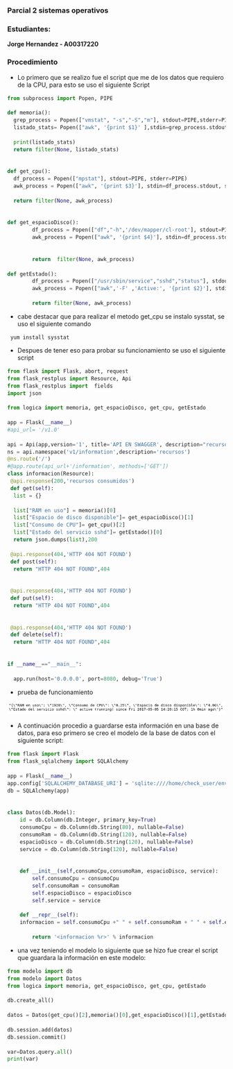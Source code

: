 
### Parcial 2 sistemas operativos

### Estudiantes: 
**Jorge Hernandez - A00317220**

### Procedimiento

* Lo primero que se realizo fue el script que me de los datos que requiero de la CPU, para esto se uso el siguiente Script

``` python
from subprocess import Popen, PIPE

def memoria():
  grep_process = Popen(["vmstat", "-s","-S","m"], stdout=PIPE,stderr=PIPE)
  listado_stats= Popen(["awk", '{print $1}' ],stdin=grep_process.stdout, stdout=PIPE, stderr=PIPE).communicate()[0].split('\n')

  print(listado_stats)
  return filter(None, listado_stats)


def get_cpu():
  df_process = Popen(["mpstat"], stdout=PIPE, stderr=PIPE)
  awk_process = Popen(["awk", '{print $3}'], stdin=df_process.stdout, stdout=PIPE, stderr=PIPE).communicate()[0].split('\n')

  return filter(None, awk_process)


def get_espacioDisco():
        df_process = Popen(["df","-h",'/dev/mapper/cl-root'], stdout=PIPE, stderr=PIPE)
        awk_process = Popen(["awk", '{print $4}'], stdin=df_process.stdout, stdout=PIPE, stderr=PIPE).communicate()[0].split('\n')


        return  filter(None, awk_process)

def getEstado():
        df_process = Popen(["/usr/sbin/service","sshd","status"], stdout=PIPE, stderr=PIPE)
        awk_process = Popen(["awk",'-F' ,'Active:', '{print $2}'], stdin=df_process.stdout, stdout=PIPE, stderr=PIPE).communicate()[0].split('\n')

        return filter(None, awk_process)
```
* cabe destacar que para realizar el metodo get_cpu se instalo sysstat, se uso el siguiente comando

```
 yum install sysstat
 ```
 * Despues de tener eso para probar su funcionamiento se uso el siguiente script
  
``` python
from flask import Flask, abort, request
from flask_restplus import Resource, Api
from flask_restplus import  fields
import json

from logica import memoria, get_espacioDisco, get_cpu, getEstado

app = Flask(__name__)
#api_url= '/v1.0'

api = Api(app,version='1', title='API EN SWAGGER', description="recursos cpu")
ns = api.namespace('v1/information',description='recursos')
@ns.route('/')
#@app.route(api_url+'/information', methods=['GET'])
class informacion(Resource):
 @api.response(200,'recursos consumidos')
 def get(self):
  list = {}

  list["RAM en uso"] = memoria()[0]
  list["Espacio de disco disponible"]= get_espacioDisco()[1]	
  list["Consumo de CPU"]= get_cpu()[2]
  list["Estado del servicio sshd"]= getEstado()[0]
  return json.dumps(list),200

 @api.response(404,'HTTP 404 NOT FOUND')
 def post(self):
  return "HTTP 404 NOT FOUND",404


 @api.response(404,'HTTP 404 NOT FOUND')
 def put(self):
  return "HTTP 404 NOT FOUND",404


 @api.response(404,'HTTP 404 NOT FOUND')
 def delete(self):
  return "HTTP 404 NOT FOUND",404


if __name__=="__main__":

  app.run(host='0.0.0.0', port=8080, debug='True')

```
* prueba de funcionamiento

![GitHub Logo0](Imagenes/func.png)



* A continuación procedio a guardarse esta información en una base de datos, para eso primero se creo el modelo de la base de datos con el siguiente script:

``` python
from flask import Flask
from flask_sqlalchemy import SQLAlchemy

app = Flask(__name__)
app.config['SQLALCHEMY_DATABASE_URI'] = 'sqlite:////home/check_user/envs/prueba.db'
db = SQLAlchemy(app)


class Datos(db.Model):
    id = db.Column(db.Integer, primary_key=True)
    consumoCpu = db.Column(db.String(80), nullable=False)
    consumoRam = db.Column(db.String(120), nullable=False)
    espacioDisco = db.Column(db.String(120), nullable=False)
    service = db.Column(db.String(120), nullable=False)


    def __init__(self,consumoCpu,consumoRam, espacioDisco, service):
        self.consumoCpu = consumoCpu
        self.consumoRam = consumoRam
        self.espacioDisco = espacioDisco
        self.service = service

    def __repr__(self):
	informacion = self.consumoCpu +" " + self.consumoRam + " " + self.espacioDisco+ " " + self.service

        return '<informacion %r>' % informacion
```

* una vez teniendo el modelo lo siguiente que se hizo fue crear el script que guardara la información en este modelo:

``` python
from modelo import db
from modelo import Datos
from logica import memoria, get_espacioDisco, get_cpu, getEstado

db.create_all()

datos = Datos(get_cpu()[2],memoria()[0],get_espacioDisco()[1],getEstado()[0] )

db.session.add(datos)
db.session.commit()

var=Datos.query.all()
print(var)
```

